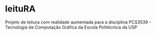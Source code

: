 # leituRA
Projeto de leitura com realidade aumentada para a disciplina PCS3539 - Tecnologia de Computação Gráfica da Escola Politécnica da USP
